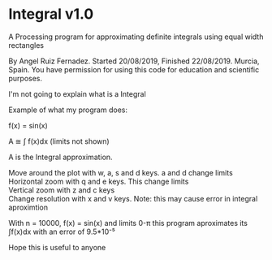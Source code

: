 # Integral v1.0
A Processing program for approximating definite integrals using equal width rectangles

By Angel Ruiz Fernadez. Started 20/08/2019, Finished 22/08/2019. Murcia, Spain.
You have permission for using this code for education and scientific purposes.

I'm not going to explain what is a Integral

Example of what my program does:

f(x) = sin(x)

A ≅ ∫ f(x)dx  (limits not shown)

A is the Integral approximation.
     

Move around the plot with w, a, s and d keys. a and d change limits     
Horizontal zoom with q and e keys. This change limits    
Vertical zoom with z and c keys     
Change resolution with x and v keys. Note: this may cause error in integral aproximtion     

With n = 10000, f(x) = sin(x) and limits 0-π this program aproximates its ∫f(x)dx with an error of 9.5*10⁻⁵

Hope this is useful to anyone
